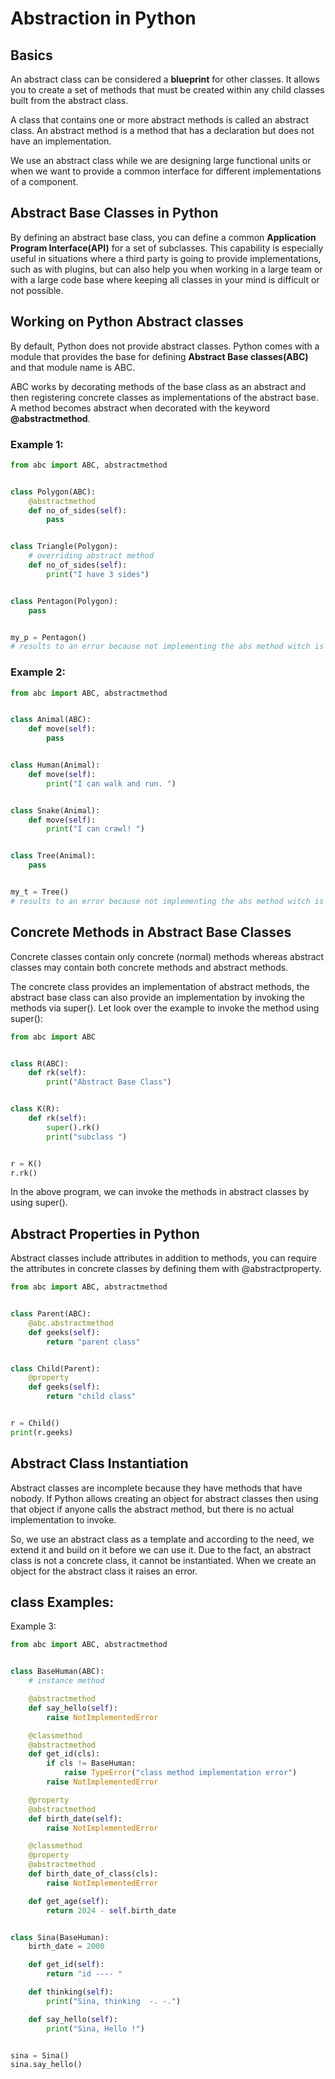# Abstraction in Python

## Basics

An abstract class can be considered a **blueprint** for other classes. It allows you to create a set of methods that
must be created within any child classes built from the abstract class.

A class that contains one or more abstract methods is called an abstract class. An abstract method is a method that has
a declaration but does not have an implementation.

We use an abstract class while we are designing large functional units or when we want to provide a common interface for
different implementations of a component.

## Abstract Base Classes in Python

By defining an abstract base class, you can define a common **Application Program Interface(API)** for a set of
subclasses.
This capability is especially useful in situations where a third party is going to provide implementations, such as with
plugins, but can also help you when working in a large team or with a large code base where keeping all classes in your
mind is difficult or not possible.

## Working on Python Abstract classes

By default, Python does not provide abstract classes. Python comes with a module that provides the base for defining
**Abstract Base classes(ABC)** and that module name is ABC.

ABC works by decorating methods of the base class as an abstract and then registering concrete classes as
implementations of the abstract base. A method becomes abstract when decorated with the keyword **@abstractmethod**.

### Example 1:

```Python
from abc import ABC, abstractmethod


class Polygon(ABC):
    @abstractmethod
    def no_of_sides(self):
        pass


class Triangle(Polygon):
    # overriding abstract method
    def no_of_sides(self):
        print("I have 3 sides")


class Pentagon(Polygon):
    pass


my_p = Pentagon()
# results to an error because not implementing the abs method witch is 'no_of_sides'
```

### Example 2:

```Python
from abc import ABC, abstractmethod


class Animal(ABC):
    def move(self):
        pass


class Human(Animal):
    def move(self):
        print("I can walk and run. ")


class Snake(Animal):
    def move(self):
        print("I can crawl! ")


class Tree(Animal):
    pass


my_t = Tree()
# results to an error because not implementing the abs method witch is 'move'
```

## Concrete Methods in Abstract Base Classes

Concrete classes contain only concrete (normal) methods whereas abstract classes may contain both concrete methods and
abstract methods.

The concrete class provides an implementation of abstract methods, the abstract base class can also provide an
implementation by invoking the methods via super(). Let look over the example to invoke the method using super():

```Python
from abc import ABC


class R(ABC):
    def rk(self):
        print("Abstract Base Class")


class K(R):
    def rk(self):
        super().rk()
        print("subclass ")


r = K()
r.rk()
```

In the above program, we can invoke the methods in abstract classes by using super().

## Abstract Properties in Python

Abstract classes include attributes in addition to methods, you can require the attributes in concrete classes by
defining them with @abstractproperty.

```Python
from abc import ABC, abstractmethod


class Parent(ABC):
    @abc.abstractmethod
    def geeks(self):
        return "parent class"


class Child(Parent):
    @property
    def geeks(self):
        return "child class"


r = Child()
print(r.geeks)
```

## Abstract Class Instantiation

Abstract classes are incomplete because they have methods that have nobody. If Python allows creating an object for
abstract classes then using that object if anyone calls the abstract method, but there is no actual implementation to
invoke.

So, we use an abstract class as a template and according to the need, we extend it and build on it before we can use it.
Due to the fact, an abstract class is not a concrete class, it cannot be instantiated. When we create an object for the
abstract class it raises an error.

## class Examples:

Example 3:

```Python
from abc import ABC, abstractmethod


class BaseHuman(ABC):
    # instance method

    @abstractmethod
    def say_hello(self):
        raise NotImplementedError

    @classmethod
    @abstractmethod
    def get_id(cls):
        if cls != BaseHuman:
            raise TypeError("class method implementation error")
        raise NotImplementedError

    @property
    @abstractmethod
    def birth_date(self):
        raise NotImplementedError

    @classmethod
    @property
    @abstractmethod
    def birth_date_of_class(cls):
        raise NotImplementedError

    def get_age(self):
        return 2024 - self.birth_date


class Sina(BaseHuman):
    birth_date = 2000

    def get_id(self):
        return "id ---- "

    def thinking(self):
        print("Sina, thinking  -. -.")

    def say_hello(self):
        print("Sina, Hello !")


sina = Sina()
sina.say_hello()
```
